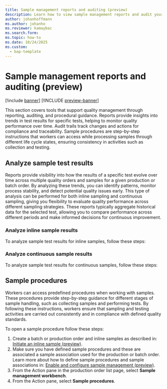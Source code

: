 ```yaml
---
title: Sample management reports and auditing (preview)
description: Learn how to view sample management reports and audit your sample and sample-testing records.
author: johanhoffmann
ms.author: johanho
ms.reviewer: kamaybac
ms.search.form: 
ms.topic: how-to
ms.date: 10/24/2025
ms.custom: 
  - bap-template
---
```



# Sample management reports and auditing (preview)

[!include [banner](../../includes/banner.md)]
[!INCLUDE [preview-banner](~/../shared-content/shared/preview-includes/preview-banner.md)]

This section covers tools that support quality management through reporting, auditing, and procedural guidance. Reports provide insights into trends in test results for specific tests, helping to monitor quality performance over time. Audit trails track changes and actions for compliance and traceability. Sample procedures are step-by-step instructions that workers can access while processing samples through different life cycle states, ensuring consistency in activities such as collection and testing.

## Analyze sample test results

Reports provide visibility into how the results of a specific test evolve over time across multiple quality orders and samples for a given production or batch order. By analyzing these trends, you can identify patterns, monitor process stability, and detect potential quality issues early. This type of analysis can be performed for both inline sampling and continuous sampling, giving you flexibility to evaluate quality performance across different sampling strategies. These reports typically aggregate historical data for the selected test, allowing you to compare performance across different periods and make informed decisions for continuous improvement.

### Analyze inline sample results

To analyze sample test results for inline samples, follow these steps:

### Analyze continuous sample results

To analyze sample test results for continuous samples, follow these steps:

## Sample procedures 

Workers can access predefined procedures when working with samples. These procedures provide step-by-step guidance for different stages of sample handling, such as collecting samples and performing tests. By following these instructions, workers ensure that sampling and testing activities are carried out consistently and in compliance with defined quality standards.

To open a sample procedure follow these steps:

1. Create a batch or production order and inline samples as described in: [Initiate an inline sample (preview)](quality-sample-management-inline.md).
1. Make sure you have defined sample procedures and these are associated a sample association used for the production or batch order. Learn more about how to define sample procedures and sample associations in: [Enable and configure sample management (preview)](quality-sample-management-admin.md).
1. From the Action pane in the production order list page, select **Sample management workbench**.
1. From the Action pane, select **Sample procedures**.
